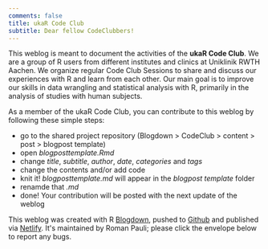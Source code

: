 ```yaml
---
comments: false
title: ukaR Code Club
subtitle: Dear fellow CodeClubbers!
---
```


This weblog is meant to document the activities of the **ukaR Code Club**. We are a group of R users from different institutes and clinics at Uniklinik RWTH Aachen. We organize regular Code Club Sessions to share and discuss our experiences with R and learn from each other. Our main goal is to improve our skills in data wrangling and statistical analysis with R, primarily in the analysis of studies with human subjects.

As a member of the ukaR Code Club, you can contribute to this weblog by following these simple steps:

  - go to the shared project repository (Blogdown > CodeClub > content > post > blogpost template)
  - open *blogposttemplate.Rmd*
  - change *title*, *subtitle*, *author*, *date*, *categories* and *tags*
  - change the contents and/or add code
  - knit it! *blogposttemplate.md* will appear in the *blogpost template* folder
  - renamde that *.md*
  - done! Your contribution will be posted with the next update of the weblog

  
This weblog was created with R [Blogdown](https://pkgs.rstudio.com/blogdown/), pushed to [Github](https://github.com/paulirom/CodeClub) and published via [Netlify](https://www.netlify.com/). It's maintained by Roman Pauli; please click the envelope below to report any bugs.